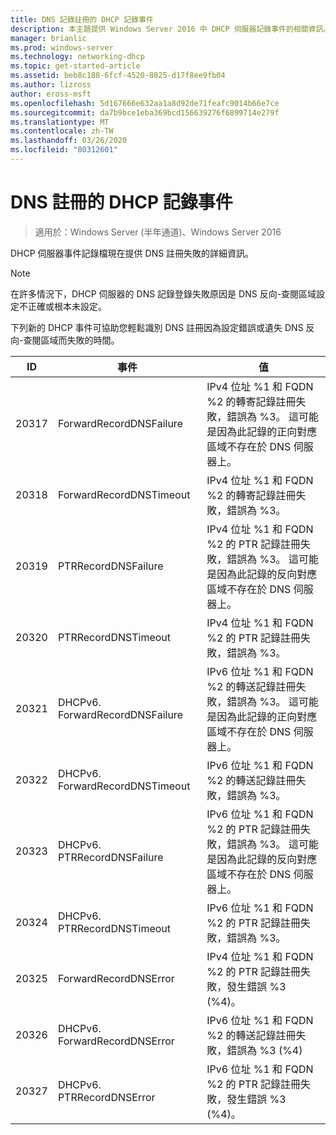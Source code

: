 ```yaml
---
title: DNS 記錄註冊的 DHCP 記錄事件
description: 本主題提供 Windows Server 2016 中 DHCP 伺服器記錄事件的相關資訊。
manager: brianlic
ms.prod: windows-server
ms.technology: networking-dhcp
ms.topic: get-started-article
ms.assetid: beb8c188-6fcf-4520-8825-d17f8ee9fb04
ms.author: lizross
author: eross-msft
ms.openlocfilehash: 5d167666e632aa1a8d92de71feafc9014b66e7ce
ms.sourcegitcommit: da7b9bce1eba369bcd156639276f6899714e279f
ms.translationtype: MT
ms.contentlocale: zh-TW
ms.lasthandoff: 03/26/2020
ms.locfileid: "80312601"
---
```

# <a name="dhcp-logging-events-for-dns-registrations"></a>DNS 註冊的 DHCP 記錄事件

>適用於：Windows Server (半年通道)、Windows Server 2016

DHCP 伺服器事件記錄檔現在提供 DNS 註冊失敗的詳細資訊。

>[!NOTE]
>在許多情況下，DHCP 伺服器的 DNS 記錄登錄失敗原因是 DNS 反向\-查閱區域設定不正確或根本未設定。

下列新的 DHCP 事件可協助您輕鬆識別 DNS 註冊因為設定錯誤或遺失 DNS 反向\-查閱區域而失敗的時間。

|ID|事件|值|
|-----|--------------------|--------------------------------------------------------|
|20317|ForwardRecordDNSFailure|IPv4 位址 %1 和 FQDN %2 的轉寄記錄註冊失敗，錯誤為 %3。 這可能是因為此記錄的正向對應區域不存在於 DNS 伺服器上。|
|20318|ForwardRecordDNSTimeout|IPv4 位址 %1 和 FQDN %2 的轉寄記錄註冊失敗，錯誤為 %3。|
|20319|PTRRecordDNSFailure|IPv4 位址 %1 和 FQDN %2 的 PTR 記錄註冊失敗，錯誤為 %3。 這可能是因為此記錄的反向對應區域不存在於 DNS 伺服器上。|
|20320|PTRRecordDNSTimeout|IPv4 位址 %1 和 FQDN %2 的 PTR 記錄註冊失敗，錯誤為 %3。|
|20321|DHCPv6. ForwardRecordDNSFailure|IPv6 位址 %1 和 FQDN %2 的轉送記錄註冊失敗，錯誤為 %3。 這可能是因為此記錄的正向對應區域不存在於 DNS 伺服器上。|
|20322|DHCPv6. ForwardRecordDNSTimeout|IPv6 位址 %1 和 FQDN %2 的轉送記錄註冊失敗，錯誤為 %3。|
|20323|DHCPv6. PTRRecordDNSFailure|IPv6 位址 %1 和 FQDN %2 的 PTR 記錄註冊失敗，錯誤為 %3。 這可能是因為此記錄的反向對應區域不存在於 DNS 伺服器上。|
|20324|DHCPv6. PTRRecordDNSTimeout|IPv6 位址 %1 和 FQDN %2 的 PTR 記錄註冊失敗，錯誤為 %3。|
|20325|ForwardRecordDNSError|IPv4 位址 %1 和 FQDN %2 的 PTR 記錄註冊失敗，發生錯誤 %3 \(%4\)。|
|20326|DHCPv6. ForwardRecordDNSError|IPv6 位址 %1 和 FQDN %2 的轉送記錄註冊失敗，錯誤為 %3 \(%4\)|
|20327|DHCPv6. PTRRecordDNSError|IPv6 位址 %1 和 FQDN %2 的 PTR 記錄註冊失敗，發生錯誤 %3 \(%4\)。|

